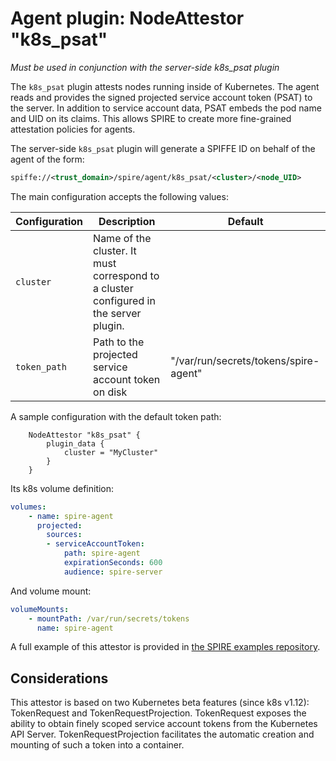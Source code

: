 # Agent plugin: NodeAttestor "k8s_psat"

*Must be used in conjunction with the server-side k8s_psat plugin*

The `k8s_psat` plugin attests nodes running inside of Kubernetes. The agent
reads and provides the signed projected service account token (PSAT) to the server.
In addition to service account data, PSAT embeds the pod name and UID on its claims. This allows
SPIRE to create more fine-grained attestation policies for agents.

The server-side `k8s_psat` plugin will generate a SPIFFE ID on behalf of the agent of the form:

```xml
spiffe://<trust_domain>/spire/agent/k8s_psat/<cluster>/<node_UID>
```

The main configuration accepts the following values:

| Configuration | Description                                                                           | Default                               |
|---------------|---------------------------------------------------------------------------------------|---------------------------------------|
| `cluster`     | Name of the cluster. It must correspond to a cluster configured in the server plugin. |                                       |
| `token_path`  | Path to the projected service account token on disk                                   | "/var/run/secrets/tokens/spire-agent" |

A sample configuration with the default token path:

```hcl
    NodeAttestor "k8s_psat" {
        plugin_data {
            cluster = "MyCluster"
        }
    }
```

Its k8s volume definition:

```yaml
volumes:
    - name: spire-agent
      projected:
        sources:
        - serviceAccountToken:
            path: spire-agent
            expirationSeconds: 600
            audience: spire-server
```

And volume mount:

```yaml
volumeMounts:
    - mountPath: /var/run/secrets/tokens
      name: spire-agent
```

A full example of this attestor is provided in [the SPIRE examples repository](https://github.com/spiffe/spire-examples/tree/master/examples/k8s/simple_psat).

## Considerations

This attestor is based on two Kubernetes beta features (since k8s v1.12): TokenRequest and TokenRequestProjection. TokenRequest exposes the ability to obtain finely scoped service account tokens from the Kubernetes API Server. TokenRequestProjection facilitates the automatic creation and mounting of such a token into a container.
